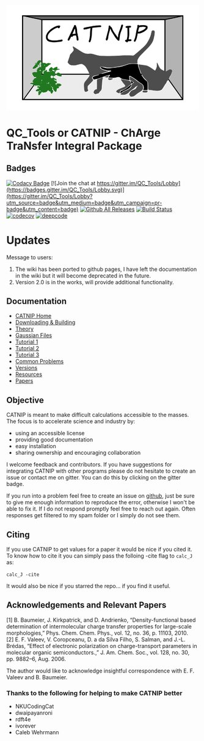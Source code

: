 ![CATNIPLOGO](docs/images/CATNIPLong.png)

# QC_Tools or CATNIP - ChArge TraNsfer Integral Package

## Badges

[![Codacy Badge](https://api.codacy.com/project/badge/Grade/bb8543f475c64968871b7109879b1f0a)](https://app.codacy.com/app/JoshuaSBrown/QC_Tools?utm_source=github.com&utm_medium=referral&utm_content=JoshuaSBrown/QC_Tools&utm_campaign=Badge_Grade_Dashboard)
[![Join the chat at https://gitter.im/QC_Tools/Lobby](https://badges.gitter.im/QC_Tools/Lobby.svg)](https://gitter.im/QC_Tools/Lobby?utm_source=badge&utm_medium=badge&utm_campaign=pr-badge&utm_content=badge)
[![Github All Releases](https://img.shields.io/github/downloads/JoshuaSBrown/QC_Tools/total.svg)]()
[![Build Status](https://travis-ci.org/JoshuaSBrown/QC_Tools.svg?branch=master)](https://travis-ci.org/JoshuaSBrown/QC_Tools)
[![codecov](https://codecov.io/gh/JoshuaSBrown/QC_Tools/branch/master/graph/badge.svg)](https://codecov.io/gh/JoshuaSBrown/QC_Tools)
[![deepcode](https://www.deepcode.ai/api/gh/badge?key=eyJhbGciOiJIUzI1NiIsInR5cCI6IkpXVCJ9.eyJwbGF0Zm9ybTEiOiJnaCIsIm93bmVyMSI6Ikpvc2h1YVNCcm93biIsInJlcG8xIjoiUUNfVG9vbHMiLCJpbmNsdWRlTGludCI6ZmFsc2UsImF1dGhvcklkIjoxNjMwMSwiaWF0IjoxNjA0MDY3MTAyfQ.wrs9hiswcpMuEVl0OoenBBpTFCQd6dV-5h0NR_jKmzA)](https://www.deepcode.ai/app/gh/JoshuaSBrown/QC_Tools/_/dashboard?utm_content=gh%2FJoshuaSBrown%2FQC_Tools)

# Updates

Message to users:

1. The wiki has been ported to github pages, I have left the documentation in the wiki but it will become deprecated in the future.
2. Version 2.0 is in the works, will provide additional functionality.

## Documentation

* [CATNIP Home](https://joshuasbrown.github.io/docs/CATNIP/catnip_home.html)
* [Downloading & Building](https://joshuasbrown.github.io/docs/CATNIP/catnip_downloads.html)
* [Theory](https://joshuasbrown.github.io/docs/CATNIP/catnip_theory.html)
* [Gaussian Files](https://joshuasbrown.github.io/docs/CATNIP/catnip_gaussian_files.html)
* [Tutorial 1](https://joshuasbrown.github.io/docs/CATNIP/catnip_tutorial1.html)
* [Tutorial 2](https://joshuasbrown.github.io/docs/CATNIP/catnip_tutorial2.html)
* [Tutorial 3](https://joshuasbrown.github.io/docs/CATNIP/catnip_tutorial3.html)
* [Common Problems](https://joshuasbrown.github.io/docs/CATNIP/catnip_common_problems.html)
* [Versions](https://joshuasbrown.github.io/docs/CATNIP/catnip_versions.html)
* [Resources](https://joshuasbrown.github.io/docs/CATNIP/catnip_resources.html)
* [Papers](https://joshuasbrown.github.io/docs/CATNIP/catnip_papers.html)

## Objective

CATNIP is meant to make difficult calculations accessible to the masses. The focus is to accelerate science and industry by:
 * using an accessible license
 * providing good documentation
 * easy installation
 * sharing ownership and encouraging collaboration
 
I welcome feedback and contributors. If you have suggestions for integrating CATNIP with other programs please do not hesitate to create an issue or contact me on gitter. You can do this by clicking on the gitter badge.

If you run into a problem feel free to create an issue on [github](https://github.com/JoshuaSBrown/QC_Tools/issues), just be sure to give me enough information to reproduce the error, otherwise I won't be able to fix it. If I do not respond promptly feel free to reach out again. Often responses get filtered to my spam folder or I simply do not see them.

## Citing

If you use CATNIP to get values for a paper it would be nice if you cited it. To know how to cite it you can simply pass the folloing -cite flag to `calc_J` as:

```calc_J -cite```

It would also be nice if you starred the repo... if you find it useful.

## Acknowledgements and Relevant Papers

[1]	B. Baumeier, J. Kirkpatrick, and D. Andrienko, “Density-functional based determination of intermolecular charge transfer properties for large-scale morphologies,” Phys. Chem. Chem. Phys., vol. 12, no. 36, p. 11103, 2010.  
[2]	E. F. Valeev, V. Coropceanu, D. a da Silva Filho, S. Salman, and J.-L. Brédas, “Effect of electronic polarization on charge-transport parameters in molecular organic semiconductors.,” J. Am. Chem. Soc., vol. 128, no. 30, pp. 9882–6, Aug. 2006.  

The author would like to acknowledge insightful correspondence with E. F. Valeev and B. Baumeier. 

### Thanks to the following for helping to make CATNIP better

* NKUCodingCat 
* dwaipayanroni
* rdft4e
* ivorever
* Caleb Wehrmann
